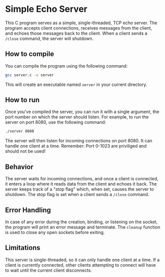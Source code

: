 # Simple Echo Server

This C program serves as a simple, single-threaded, TCP echo server. The program accepts client connections, receives messages from the client, and echoes those messages back to the client. When a client sends a `/close` command, the server will shutdown.

## How to compile

You can compile the program using the following command:

```bash
gcc server.c -o server
```

This will create an executable named `server` in your current directory.

## How to run

Once you've compiled the server, you can run it with a single argument, the port number on which the server should listen. For example, to run the server on port 8080, use the following command:

```bash
./server 8080
```

The server will then listen for incoming connections on port 8080. It can handle one client at a time. Remember: Port 0-1023 are priviliged and should not be used!

## Behavior

The server waits for incoming connections, and once a client is connected, it enters a loop where it reads data from the client and echoes it back. The server keeps track of a "stop flag" which, when set, causes the server to shutdown. The stop flag is set when a client sends a `/close` command.

## Error Handling

In case of any error during the creation, binding, or listening on the socket, the program will print an error message and terminate. The `cleanup` function is used to close any open sockets before exiting.

## Limitations

This server is single-threaded, so it can only handle one client at a time. If a client is currently connected, other clients attempting to connect will have to wait until the current client disconnects. 
